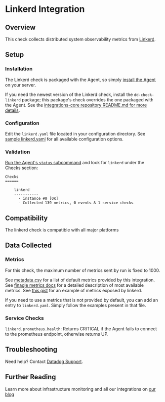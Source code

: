 # Linkerd Integration

## Overview

This check collects distributed system observability metrics from [Linkerd](https://linkerd.io/).

## Setup
### Installation

The Linkerd check is packaged with the Agent, so simply [install the Agent](https://app.datadoghq.com/account/settings#agent) on your server.

If you need the newest version of the Linkerd check, install the `dd-check-linkerd` package; this package's check overrides the one packaged with the Agent. See the [integrations-core repository README.md for more details](https://docs.datadoghq.com/agent/faq/install-core-extra/).

### Configuration

Edit the `linkerd.yaml` file located in your configuration directory.
See [sample linkerd.yaml](https://github.com/DataDog/integrations-core/blob/master/riakcs/conf.yaml.example) for all available configuration options.

### Validation

[Run the Agent's `status` subcommand](https://docs.datadoghq.com/agent/faq/agent-commands/#agent-status-and-information) and look for `linkerd` under the Checks section:

    Checks
    ======

        linkerd
        -----------
          - instance #0 [OK]
          - Collected 139 metrics, 0 events & 1 service checks

## Compatibility

The linkerd check is compatible with all major platforms

## Data Collected
### Metrics

For this check, the maximum number of metrics sent by run is fixed to 1000.

See [metadata.csv](hhttps://github.com/DataDog/integrations-core/blob/master/linkerd/metadata.csv) for a list of default metrics provided by this integration.
See [finagle metrics docs](https://twitter.github.io/finagle/guide/Metrics.html) for a detailed description of most available metrics.
See [this gist](https://gist.githubusercontent.com/arbll/2f63a5375a4d6d5acface6ca8a51e2ab/raw/bc35ed4f0f4bac7e2643a6009f45f9068f4c1d12/gistfile1.txt) for an example of metrics exposed by linkerd.

If you need to use a metrics that is not provided by default, you can add an entry to `linkerd.yaml`.
Simply follow the examples present in that file.

### Service Checks

`linkerd.prometheus.health`:
Returns CRITICAL if the Agent fails to connect to the prometheus endpoint, otherwise returns UP.

## Troubleshooting
Need help? Contact [Datadog Support](http://docs.datadoghq.com/help/).

## Further Reading
Learn more about infrastructure monitoring and all our integrations on [our blog](https://www.datadoghq.com/blog/)
